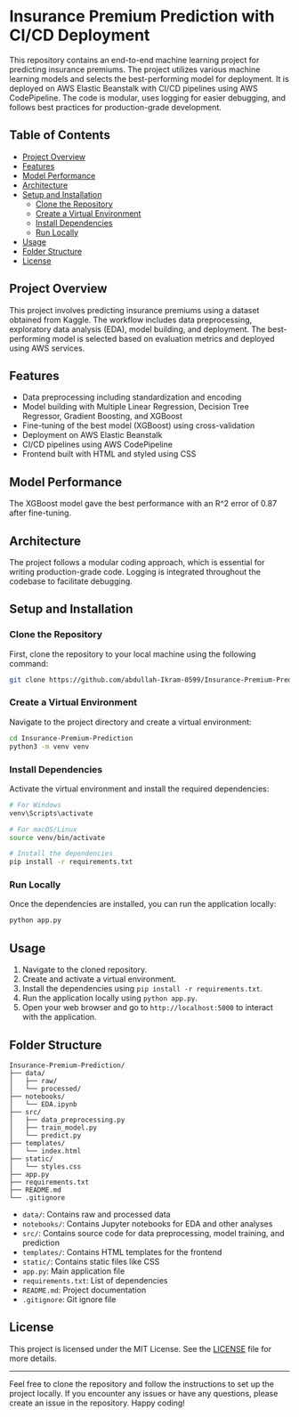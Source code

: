# Insurance Premium Prediction with CI/CD Deployment

This repository contains an end-to-end machine learning project for predicting insurance premiums. The project utilizes various machine learning models and selects the best-performing model for deployment. It is deployed on AWS Elastic Beanstalk with CI/CD pipelines using AWS CodePipeline. The code is modular, uses logging for easier debugging, and follows best practices for production-grade development.

## Table of Contents
- [Project Overview](#project-overview)
- [Features](#features)
- [Model Performance](#model-performance)
- [Architecture](#architecture)
- [Setup and Installation](#setup-and-installation)
  - [Clone the Repository](#clone-the-repository)
  - [Create a Virtual Environment](#create-a-virtual-environment)
  - [Install Dependencies](#install-dependencies)
  - [Run Locally](#run-locally)
- [Usage](#usage)
- [Folder Structure](#folder-structure)
- [License](#license)

## Project Overview
This project involves predicting insurance premiums using a dataset obtained from Kaggle. The workflow includes data preprocessing, exploratory data analysis (EDA), model building, and deployment. The best-performing model is selected based on evaluation metrics and deployed using AWS services.

## Features
- Data preprocessing including standardization and encoding
- Model building with Multiple Linear Regression, Decision Tree Regressor, Gradient Boosting, and XGBoost
- Fine-tuning of the best model (XGBoost) using cross-validation
- Deployment on AWS Elastic Beanstalk
- CI/CD pipelines using AWS CodePipeline
- Frontend built with HTML and styled using CSS

## Model Performance
The XGBoost model gave the best performance with an R^2 error of 0.87 after fine-tuning.

## Architecture
The project follows a modular coding approach, which is essential for writing production-grade code. Logging is integrated throughout the codebase to facilitate debugging.

## Setup and Installation

### Clone the Repository
First, clone the repository to your local machine using the following command:
```bash
git clone https://github.com/abdullah-Ikram-0599/Insurance-Premium-Prediction.git
```

### Create a Virtual Environment
Navigate to the project directory and create a virtual environment:
```bash
cd Insurance-Premium-Prediction
python3 -m venv venv
```

### Install Dependencies
Activate the virtual environment and install the required dependencies:
```bash
# For Windows
venv\Scripts\activate

# For macOS/Linux
source venv/bin/activate

# Install the dependencies
pip install -r requirements.txt
```

### Run Locally
Once the dependencies are installed, you can run the application locally:
```bash
python app.py
```

## Usage
1. Navigate to the cloned repository.
2. Create and activate a virtual environment.
3. Install the dependencies using `pip install -r requirements.txt`.
4. Run the application locally using `python app.py`.
5. Open your web browser and go to `http://localhost:5000` to interact with the application.

## Folder Structure
```
Insurance-Premium-Prediction/
├── data/
│   ├── raw/
│   └── processed/
├── notebooks/
│   └── EDA.ipynb
├── src/
│   ├── data_preprocessing.py
│   ├── train_model.py
│   └── predict.py
├── templates/
│   └── index.html
├── static/
│   └── styles.css
├── app.py
├── requirements.txt
├── README.md
└── .gitignore
```

- `data/`: Contains raw and processed data
- `notebooks/`: Contains Jupyter notebooks for EDA and other analyses
- `src/`: Contains source code for data preprocessing, model training, and prediction
- `templates/`: Contains HTML templates for the frontend
- `static/`: Contains static files like CSS
- `app.py`: Main application file
- `requirements.txt`: List of dependencies
- `README.md`: Project documentation
- `.gitignore`: Git ignore file

## License
This project is licensed under the MIT License. See the [LICENSE](LICENSE) file for more details.

---

Feel free to clone the repository and follow the instructions to set up the project locally. If you encounter any issues or have any questions, please create an issue in the repository. Happy coding!
